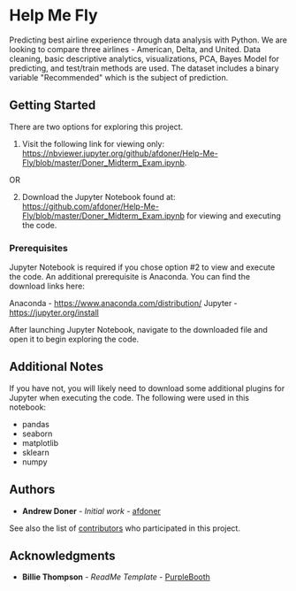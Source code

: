 # Help Me Fly

Predicting best airline experience through data analysis with Python. We are looking to compare three airlines - American, Delta, and United. Data cleaning, basic descriptive analytics, visualizations, PCA, Bayes Model for predicting, and test/train methods are used. The dataset includes a binary variable "Recommended" which is the subject of prediction.

## Getting Started

There are two options for exploring this project.

1. Visit the following link for viewing only: https://nbviewer.jupyter.org/github/afdoner/Help-Me-Fly/blob/master/Doner_Midterm_Exam.ipynb.

OR

2. Download the Jupyter Notebook found at: https://github.com/afdoner/Help-Me-Fly/blob/master/Doner_Midterm_Exam.ipynb
   for viewing and executing the code.

### Prerequisites

Jupyter Notebook is required if you chose option #2 to view and execute the code. An additional prerequisite is Anaconda. You can find the download links here:

Anaconda - https://www.anaconda.com/distribution/
Jupyter - https://jupyter.org/install

After launching Jupyter Notebook, navigate to the downloaded file and open it to begin exploring the code.

## Additional Notes

If you have not, you will likely need to download some additional plugins for Jupyter when executing the code. The following were used in this notebook:

- pandas
- seaborn
- matplotlib
- sklearn
- numpy

## Authors

* **Andrew Doner** - *Initial work* - [afdoner](https://github.com/afdoner)

See also the list of [contributors](https://github.com/afdoner/Help-Me-Fly/graphs/contributors) who participated in this project.

## Acknowledgments

* **Billie Thompson** - *ReadMe Template* - [PurpleBooth](https://github.com/PurpleBooth)


